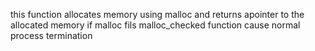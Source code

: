this function allocates memory using malloc and returns apointer to the allocated memory if malloc fils malloc_checked function cause normal process  termination 
